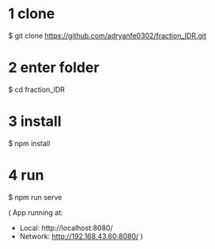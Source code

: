 # 1 clone
$ git clone https://github.com/adryanfe0302/fraction_IDR.git

# 2 enter folder
$ cd fraction_IDR

# 3 install
$ npm install

# 4 run
$ npm run serve


( App running at:
- Local:   http://localhost:8080/ 
- Network: http://192.168.43.60:8080/ )
